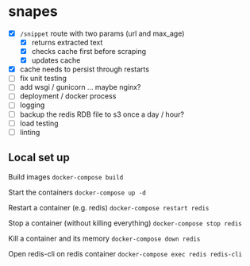 # snapes

- [x] `/snippet` route with two params (url and max_age)
    - [x] returns extracted text
    - [x] checks cache first before scraping
    - [x] updates cache
- [x] cache needs to persist through restarts
- [ ] fix unit testing
- [ ] add wsgi / gunicorn ... maybe nginx?
- [ ] deployment / docker process
- [ ] logging
- [ ] backup the redis RDB file to s3 once a day / hour?
- [ ] load testing
- [ ] linting

## Local set up

Build images
`docker-compose build`

Start the containers
`docker-compose up -d`

Restart a container (e.g. redis)
`docker-compose restart redis`

Stop a container (without killing everything)
`docker-compose stop redis`

Kill a container and its memory
`docker-compose down redis`

Open redis-cli on redis container
`docker-compose exec redis redis-cli`
